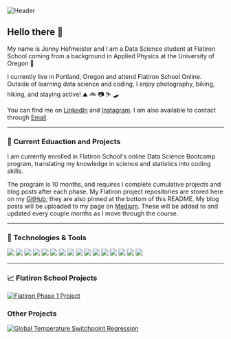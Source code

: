 ![Header](https://github.com/jonnyhof/jonnyhof/blob/main/images/jonny_header.png "Header")

## Hello there 👋

My name is Jonny Hofmeister and I am a Data Science student at Flatiron School coming from a background in Applied Physics at the University of Oregon 🦆

I currently live in Portland, Oregon and attend Flatiron School Online. Outside of learning data science and coding, I enjoy photography, biking, hiking, and staying active! ⛰ 🚲 📷 ⛷ 🛹

You can find me on [LinkedIn][2] and [Instagram][1]. I am also available to contact through [Email](mailto:jonny.hofmeister@gmail.com).

**********

### 🌱 Current Eduaction and Projects

I am currently enrolled in Flatiron School's online Data Science Bootcamp program, translating my knowledge in science and statistics into coding skills. 

The program is 10 months, and requires I complete cumulative projects and blog posts after each phase. My Flatiron project repositories are stored here on my [GitHub](https://github.com/jonnyhof); they are also pinned at the bottom of this README. My blog posts will be uploaded to my page on [Medium](https://jonnyhofmeister.medium.com/). These will be added to and updated every couple months as I move through the course.

*******

### 🔧 Technologies & Tools

![](https://img.shields.io/badge/OS-Linux-informational?style=flat&logo=linux&logoColor=white&color=2bbc8a)
![](https://img.shields.io/badge/Code-Python-informational?style=flat&logo=python&logoColor=white&color=2bbc8a)
![](https://img.shields.io/badge/Tools-Jupyter-informational?style=flat&logo=Jupyter&logoColor=white&color=2bbc8a)
![](https://img.shields.io/badge/Tools-Numpy-informational?style=flat&logo=Numpy&logoColor=white&color=2bbc8a)
![](https://img.shields.io/badge/Tools-Pandas-informational?style=flat&logo=Pandas&logoColor=white&color=2bbc8a)
![](https://img.shields.io/badge/Tools-SciPy-informational?style=flat&logo=SciPy&logoColor=white&color=2bbc8a)
![](https://img.shields.io/badge/Tools-SciKit_Learn-informational?style=flat&logo=scikit-learn&logoColor=white&color=2bbc8a)
![](https://img.shields.io/badge/Tools-PostgreSQL-informational?style=flat&logo=postgresql&logoColor=white&color=2bbc8a)
![](https://img.shields.io/badge/Code-R-informational?style=flat&logo=R&logoColor=white&color=2bbc8a)
![](https://img.shields.io/badge/Tools-VS_Code-informational?style=flat&logo=visual-studio-code&logoColor=white&color=2bbc8a)
![](https://img.shields.io/badge/Tools-PyCharm-informational?style=flat&logo=pycharm&logoColor=white&color=2bbc8a)
![](https://img.shields.io/badge/Shell-Bash-informational?style=flat&logo=gnu-bash&logoColor=white&color=2bbc8a)
![](https://img.shields.io/badge/Tools-Docker-informational?style=flat&logo=docker&logoColor=white&color=2bbc8a)
![](https://img.shields.io/badge/Tools-JSON-informational?style=flat&logo=JSON&logoColor=white&color=2bbc8a)
![](https://img.shields.io/badge/Tools-GitHub-informational?style=flat&logo=GitHub&logoColor=white&color=2bbc8a)
![](https://img.shields.io/badge/Editor-Adobe_CC-informational?style=flat&logo=adobe-creative-cloud&logoColor=white&color=2bbc8a)

******


### &#x1f4c8; Flatiron School Projects

[![Flatiron Phase 1 Project](https://github-readme-stats.vercel.app/api/pin/?username=jonnyhof&repo=phase1_project)](https://github.com/jonnyhof/phase1_project)

### Other Projects

[![Global Temperature Switchpoint Regression](https://github-readme-stats.vercel.app/api/pin/?username=jonnyhof&repo=global_temperature_switchpoint_analysis)](https://github.com/jonnyhof/global_temperature_switchpoint_analysis)


<!-- Links to your social media accounts -->

[1]: https://www.instagram.com/jonny__rolls/
[2]: https://www.linkedin.com/in/jonny-hofmeister-24852694/
